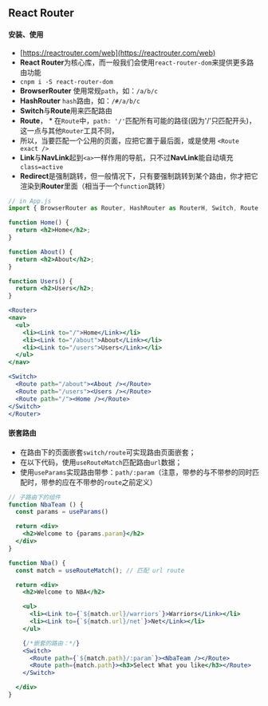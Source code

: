 ## React Router

#### 安装、使用

* [https://reactrouter.com/web](https://reactrouter.com/web)
* **React Router**为核心库，而一般我们会使用`react-router-dom`来提供更多路由功能
* `cnpm i -S react-router-dom`
* **BrowserRouter** 使用常规`path`，如：`/a/b/c`
* **HashRouter** `hash`路由，如：`/#/a/b/c`
* **Switch**与**Route**用来匹配路由
* **Route**， * 在`Route`中，`path: '/'`匹配所有可能的路径(因为'/'只匹配开头)，这一点与其他`Router`工具不同，
* 所以，当要匹配一个公用的页面，应把它置于最后面，或是使用 `<Route exact />`
* **Link**与**NavLink**起到`<a>`一样作用的导航，只不过**NavLink**能自动填充`class=active`
* **Redirect**是强制跳转，但一般情况下，只有要强制跳转到某个路由，你才把它渲染到**Router**里面（相当于一个`function`跳转）


```jsx harmony
// in App.js
import { BrowserRouter as Router, HashRouter as RouterH, Switch, Route, Link } from "react-router-dom";

function Home() {
  return <h2>Home</h2>;
}

function About() {
  return <h2>About</h2>;
}

function Users() {
  return <h2>Users</h2>;
}

<Router>
<nav>
  <ul>
    <li><Link to="/">Home</Link></li>
    <li><Link to="/about">About</Link></li>
    <li><Link to="/users">Users</Link></li>
  </ul>
</nav>

<Switch>
  <Route path="/about"><About /></Route>
  <Route path="/users"><Users /></Route>
  <Route path="/"><Home /></Route>
</Switch>
</Router>
```


#### 嵌套路由

* 在路由下的页面嵌套`switch/route`可实现路由页面嵌套；
* 在以下代码，使用`useRouteMatch`匹配路由`url`数据；
* 使用`useParams`实现路由带参：`path/:param`（注意，带参的与不带参的同时匹配时，带参的应在不带参的`route`之前定义）

```jsx harmony
// 子路由下的组件
function NbaTeam () {
  const params = useParams()

  return <div>
    <h2>Welcome to {params.param}</h2>
  </div>
}

function Nba() {
  const match = useRouteMatch(); // 匹配 url route

  return <div>
    <h2>Welcome to NBA</h2>

    <ul>
      <li><Link to={`${match.url}/warriors`}>Warriors</Link></li>
      <li><Link to={`${match.url}/net`}>Net</Link></li>
    </ul>

    {/*嵌套的路由：*/}
    <Switch>
      <Route path={`${match.path}/:param`}><NbaTeam /></Route>
      <Route path={match.path}><h3>Select What you like</h3></Route>
    </Switch>

  </div>
}
```

